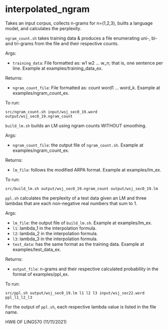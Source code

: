 # interpolated_ngram
Takes an input corpus, collects n-grams for n=(1,2,3), builts a language model, and calculates the perplexity. 

```ngram_count.sh``` takes training data & produces a file enumerating uni-, bi- and tri-grams from the file and their respective counts. 

Args: 
* ```training_data```: File formatted as: w1 w2 ... w_n; that is, one sentence per line. Example at examples/training_data_ex.

Returns: 
* ```ngram_count_file```: File formatted as: count word1 ... word_k. Example at examples/ngram_count_ex.

To run: 
```
src/ngram_count.sh input/wsj_sec0_19.word output/wsj_sec0_19.ngram_count
```


```build_lm.sh``` builds an LM using ngram counts WITHOUT smoothing. 

Args: 
* ```ngram_count_file```: the output file of ```ngram_count.sh```. Example at examples/ngram_count_ex.

Returns: 
* ```lm_file```: follows the modified ARPA format. Example at examples/lm_ex.

To run: 
```
src/build_lm.sh output/wsj_sec0_19.ngram_count output/wsj_sec0_19.lm
```

```ppl.sh``` calculates the perplexity of a test data given an LM and three lambdas that are each non-negative real numbers that sum to 1. 

Args: 
* ```lm_file```: the output file of ```build_lm.sh```. Example at examples/lm_ex.
* ```l1```: lambda_1 in the interpolation formula. 
* ```l2```: lambda_2 in the interpolation formula. 
* ```l3```: lambda_3 in the interpolation formula. 
* ```test_data```: has the same format as the training data. Example at examples/test_data_ex. 

Returns: 
* ```output_file```: n-grams and their respective calculated probability in the format of examples/ppl_ex. 

To run: 
```
src/ppl.sh output/wsj_sec0_19.lm l1 l2 l3 input/wsj_sec22.word ppl_l1_l2_l3
```

For the output of ```ppl.sh```, each respective lambda value is listed in the file name. 

HW6 OF LING570 (11/11/2021)